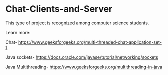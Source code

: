 # Chat-Clients-and-Server
This type of project is recognized among computer science students.

Learn more:

Chat-
https://www.geeksforgeeks.org/multi-threaded-chat-application-set-1

Java sockets-
https://docs.oracle.com/javase/tutorial/networking/sockets

Java Multithreading-
https://www.geeksforgeeks.org/multithreading-in-java


